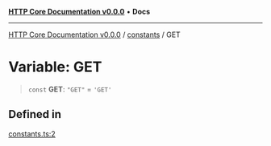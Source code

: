 [**HTTP Core Documentation v0.0.0**](../../README.md) • **Docs**

***

[HTTP Core Documentation v0.0.0](../../modules.md) / [constants](../README.md) / GET

# Variable: GET

> `const` **GET**: `"GET"` = `'GET'`

## Defined in

[constants.ts:2](https://github.com/stonemjs/http-core/blob/3497087dac965583296f5092cd519a9aa0728373/src/constants.ts#L2)
